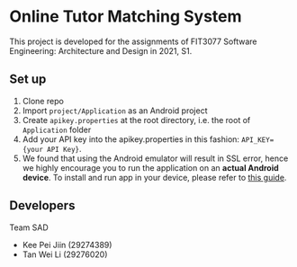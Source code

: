 # Online Tutor Matching System
This project is developed for the assignments of FIT3077 Software Engineering: Architecture and Design in 2021, S1.

## Set up
1. Clone repo
2. Import `project/Application` as an Android project
3. Create `apikey.properties` at the root directory, i.e. the root of `Application` folder
4. Add your API key into the apikey.properties in this fashion: `API_KEY={your API Key}`.
5. We found that using the Android emulator will result in SSL error, hence we highly encourage you to run the application on an **actual Android device**. 
To install and run app in your device, please refer to [this guide](https://developer.android.com/training/basics/firstapp/running-app).


## Developers
Team SAD
* Kee Pei Jiin (29274389)
* Tan Wei Li (29276020)
